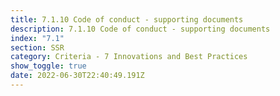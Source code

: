 ```yaml
---
title: 7.1.10 Code of conduct - supporting documents
description: 7.1.10 Code of conduct - supporting documents
index: "7.1"
section: SSR
category: Criteria - 7 Innovations and Best Practices
show_toggle: true
date: 2022-06-30T22:40:49.191Z
---
```

